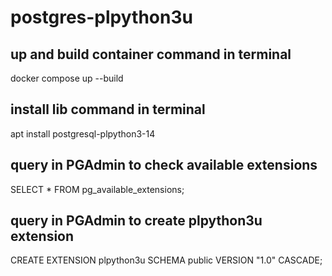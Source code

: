 # postgres-plpython3u

## up and build container command in terminal
docker compose up --build 

## install lib command in terminal
apt install postgresql-plpython3-14

## query in PGAdmin to check available extensions
SELECT *
FROM pg_available_extensions;

## query in PGAdmin to create plpython3u extension
CREATE EXTENSION plpython3u
  SCHEMA public
  VERSION "1.0"
  CASCADE;

